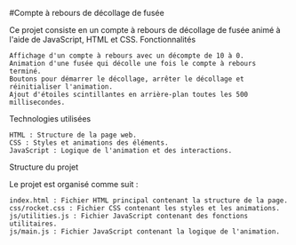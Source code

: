 #Compte à rebours de décollage de fusée

Ce projet consiste en un compte à rebours de décollage de fusée animé à l'aide de JavaScript, HTML et CSS.
Fonctionnalités

    Affichage d'un compte à rebours avec un décompte de 10 à 0.
    Animation d'une fusée qui décolle une fois le compte à rebours terminé.
    Boutons pour démarrer le décollage, arrêter le décollage et réinitialiser l'animation.
    Ajout d'étoiles scintillantes en arrière-plan toutes les 500 millisecondes.

Technologies utilisées

    HTML : Structure de la page web.
    CSS : Styles et animations des éléments.
    JavaScript : Logique de l'animation et des interactions.

Structure du projet

Le projet est organisé comme suit :

    index.html : Fichier HTML principal contenant la structure de la page.
    css/rocket.css : Fichier CSS contenant les styles et les animations.
    js/utilities.js : Fichier JavaScript contenant des fonctions utilitaires.
    js/main.js : Fichier JavaScript contenant la logique de l'animation.
